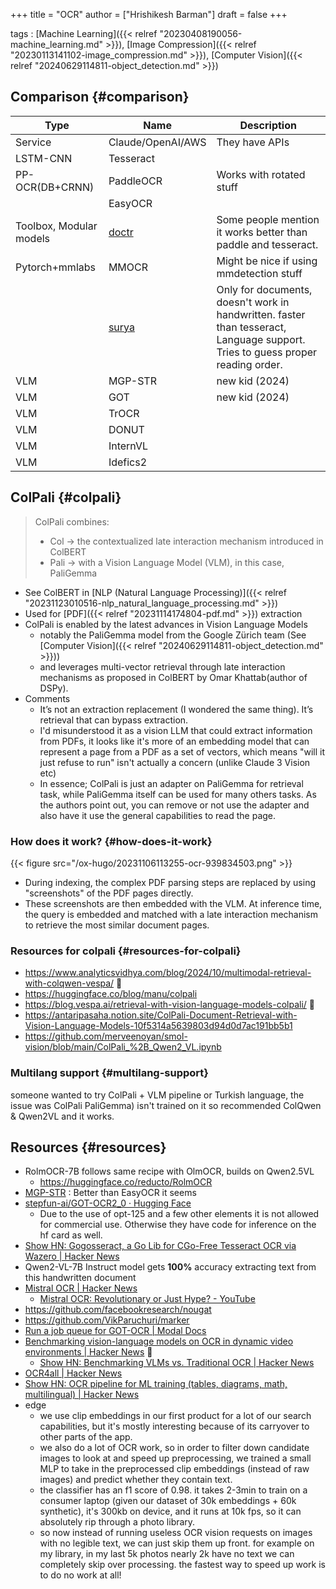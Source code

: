 +++
title = "OCR"
author = ["Hrishikesh Barman"]
draft = false
+++

tags
: [Machine Learning]({{< relref "20230408190056-machine_learning.md" >}}), [Image Compression]({{< relref "20230113141102-image_compression.md" >}}), [Computer Vision]({{< relref "20240629114811-object_detection.md" >}})


## Comparison {#comparison}

| Type                    | Name                                           | Description                                                                                                                    |
|-------------------------|------------------------------------------------|--------------------------------------------------------------------------------------------------------------------------------|
| Service                 | Claude/OpenAI/AWS                              | They have APIs                                                                                                                 |
| LSTM-CNN                | Tesseract                                      |                                                                                                                                |
| PP-OCR(DB+CRNN)         | PaddleOCR                                      | Works with rotated stuff                                                                                                       |
|                         | EasyOCR                                        |                                                                                                                                |
| Toolbox, Modular models | [doctr](https://github.com/mindee/doctr)       | Some people mention it works better than paddle and tesseract.                                                                 |
| Pytorch+mmlabs          | MMOCR                                          | Might be nice if using mmdetection stuff                                                                                       |
|                         | [surya](https://github.com/VikParuchuri/surya) | Only for documents, doesn't work in handwritten. faster than tesseract, Language support. Tries to guess proper reading order. |
| VLM                     | MGP-STR                                        | new kid (2024)                                                                                                                 |
| VLM                     | GOT                                            | new kid (2024)                                                                                                                 |
| VLM                     | TrOCR                                          |                                                                                                                                |
| VLM                     | DONUT                                          |                                                                                                                                |
| VLM                     | InternVL                                       |                                                                                                                                |
| VLM                     | Idefics2                                       |                                                                                                                                |


## ColPali {#colpali}

> ColPali combines:
>
> -   Col -&gt; the contextualized late interaction mechanism introduced in ColBERT
> -   Pali -&gt; with a Vision Language Model (VLM), in this case, PaliGemma

-   See ColBERT in [NLP (Natural Language Processing)]({{< relref "20231123010516-nlp_natural_language_processing.md" >}})
-   Used for [PDF]({{< relref "20231114174804-pdf.md" >}}) extraction
-   ColPali is enabled by the latest advances in Vision Language Models
    -   notably the PaliGemma model from the Google Zürich team (See [Computer Vision]({{< relref "20240629114811-object_detection.md" >}}))
    -   and leverages multi-vector retrieval through late interaction mechanisms as proposed in ColBERT by Omar Khattab(author of DSPy).
-   Comments
    -   It’s not an extraction replacement (I wondered the same thing). It’s retrieval that can bypass extraction.
    -   I'd misunderstood it as a vision LLM that could extract information from PDFs, it looks like it's more of an embedding model that can represent a page from a PDF as a set of vectors, which means "will it just refuse to run" isn't actually a concern (unlike Claude 3 Vision etc)
    -   In essence; ColPali is just an adapter on PaliGemma for retrieval task, while PaliGemma itself can be used for many others tasks. As the authors point out, you can remove or not use the adapter and also have it use the general capabilities to read the page.


### How does it work? {#how-does-it-work}

{{< figure src="/ox-hugo/20231106113255-ocr-939834503.png" >}}

-   During indexing, the complex PDF parsing steps are replaced by using "screenshots" of the PDF pages directly.
-   These screenshots are then embedded with the VLM. At inference time, the query is embedded and matched with a late interaction mechanism to retrieve the most similar document pages.


### Resources for colpali {#resources-for-colpali}

-   <https://www.analyticsvidhya.com/blog/2024/10/multimodal-retrieval-with-colqwen-vespa/>  🌟
-   <https://huggingface.co/blog/manu/colpali>
-   <https://blog.vespa.ai/retrieval-with-vision-language-models-colpali/> 🌟
-   <https://antaripasaha.notion.site/ColPali-Document-Retrieval-with-Vision-Language-Models-10f5314a5639803d94d0d7ac191bb5b1>
-   <https://github.com/merveenoyan/smol-vision/blob/main/ColPali_%2B_Qwen2_VL.ipynb>


### Multilang support {#multilang-support}

someone wanted to try ColPali + VLM pipeline or Turkish language, the issue was ColPali PaliGemma) isn't trained on it so recommended ColQwen &amp; Qwen2VL and it works.


## Resources {#resources}

-   RolmOCR-7B follows same recipe with OlmOCR, builds on Qwen2.5VL
    -   <https://huggingface.co/reducto/RolmOCR>
-   [MGP-STR](https://huggingface.co/docs/transformers/en/model_doc/mgp-str) : Better than EasyOCR it seems
-   [stepfun-ai/GOT-OCR2_0 · Hugging Face](https://huggingface.co/stepfun-ai/GOT-OCR2_0)
    -   Due to the use of opt-125 and a few other elements it is not allowed for commercial use. Otherwise they have code for inference on the hf card as well.
-   [Show HN: Gogosseract, a Go Lib for CGo-Free Tesseract OCR via Wazero | Hacker News](https://news.ycombinator.com/item?id=38146154)
-   Qwen2-VL-7B Instruct model gets **100%** accuracy extracting text from this handwritten document
-   [Mistral OCR | Hacker News](https://news.ycombinator.com/item?id=43282905)
    -   [Mistral OCR: Revolutionary or Just Hype? - YouTube](https://www.youtube.com/watch?v=y0iZAUw5ris)
-   <https://github.com/facebookresearch/nougat>
-   <https://github.com/VikParuchuri/marker>
-   [Run a job queue for GOT-OCR | Modal Docs](https://modal.com/docs/examples/doc_ocr_jobs)
-   [Benchmarking vision-language models on OCR in dynamic video environments | Hacker News](https://news.ycombinator.com/item?id=43045801) 🌟
    -   [Show HN: Benchmarking VLMs vs. Traditional OCR | Hacker News](https://news.ycombinator.com/item?id=43118514)
-   [OCR4all | Hacker News](https://news.ycombinator.com/item?id=43043671)
-   [Show HN: OCR pipeline for ML training (tables, diagrams, math, multilingual) | Hacker News](https://news.ycombinator.com/item?id=43590998)
-   edge
    -   we use clip embeddings in our first product for a lot of our search capabilities, but it's mostly interesting because of its carryover to other parts of the app.
    -   we also do a lot of OCR work, so in order to filter down candidate images to look at and speed up preprocessing, we trained a small MLP to take in the preprocessed clip embeddings (instead of raw images) and predict whether they contain text.
    -   the classifier has an f1 score of 0.98. it takes 2-3min to train on a consumer laptop (given our dataset of 30k embeddings + 60k synthetic), it's 300kb on device, and it runs at 10k fps, so it can absolutely rip through a photo library.
    -   so now instead of running useless OCR vision requests on images with no legible text, we can just skip them up front. for example on my library, in my last 5k photos nearly 2k have no text we can completely skip over processing. the fastest way to speed up work is to do no work at all!
